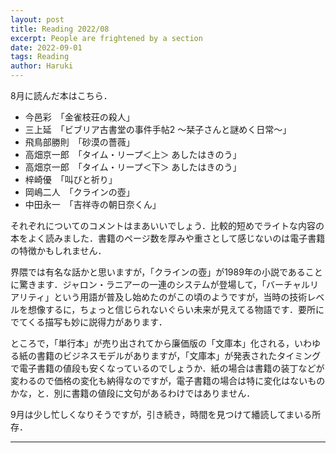 ```yaml
---
layout: post
title: Reading 2022/08
excerpt: People are frightened by a section
date: 2022-09-01
tags: Reading
author: Haruki
---
```


8月に読んだ本はこちら．

* 今邑彩　「金雀枝荘の殺人」
* 三上延　「ビブリア古書堂の事件手帖2 ～栞子さんと謎めく日常～」
* 飛鳥部勝則　「砂漠の薔薇」
* 高畑京一郎　「タイム・リープ＜上＞ あしたはきのう」
* 高畑京一郎　「タイム・リープ＜下＞ あしたはきのう」
* 梓崎優　「叫びと祈り」
* 岡嶋二人　「クラインの壺」
* 中田永一　「吉祥寺の朝日奈くん」

それぞれについてのコメントはまあいいでしょう．比較的短めでライトな内容の本をよく読みました．書籍のページ数を厚みや重さとして感じないのは電子書籍の特徴かもしれません．

界隈では有名な話かと思いますが，「クラインの壺」が1989年の小説であることに驚きます．ジャロン・ラニアーの一連のシステムが登場して，「バーチャルリアリティ」という用語が普及し始めたのがこの頃のようですが，当時の技術レベルを想像するに，ちょっと信じられないぐらい未来が見えてる物語です．要所にでてくる描写も妙に説得力があります．

ところで，「単行本」が売り出されてから廉価版の「文庫本」化される，いわゆる紙の書籍のビジネスモデルがありますが，「文庫本」が発表されたタイミングで電子書籍の値段も安くなっているのでしょうか．紙の場合は書籍の装丁などが変わるので価格の変化も納得なのですが，電子書籍の場合は特に変化はないものかな，と．別に書籍の値段に文句があるわけではありません．

9月は少し忙しくなりそうですが，引き続き，時間を見つけて繙読してまいる所存．

-----
